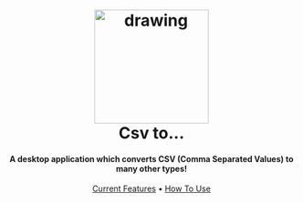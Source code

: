 
<h1 align="center">
  <img src="https://github.com/MrT-Stephens/Csv-to-Application/blob/master/Images/CSV_to_Logo.png" alt="drawing" width="200"/>
  <br>
  Csv to...
  <br>
</h1>

<h4 align="center">A desktop application which converts CSV (Comma Separated Values) to many other types!</h4>

<p align="center">
  <a href="#current-features">Current Features</a> •
  <a href="#how-to-use">How To Use</a>
</p>
